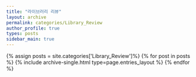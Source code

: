```yaml
---
title: "라이브러리 리뷰"
layout: archive
permalink: categories/Library_Review
author_profile: true
types: posts
sidebar_main: true
---
```


{% assign posts = site.categories['Library_Review']%}
{% for post in posts %}
  {% include archive-single.html type=page.entries_layout %}
{% endfor %}